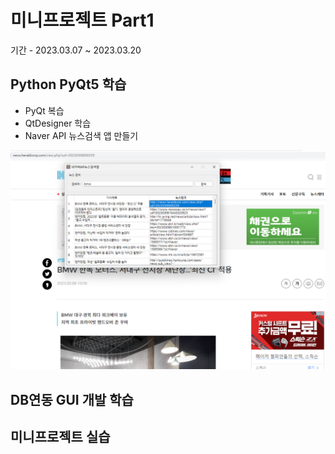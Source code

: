 # 미니프로젝트 Part1
기간 - 2023.03.07 ~ 2023.03.20

## Python PyQt5 학습
- PyQt 복습
- QtDesigner 학습
- Naver API 뉴스검색 앱 만들기

<!--
![네이버뉴스앱](https://raw.githubusercontent.com/OHYUNBEOM/MiniProjects/main/images/naver_news2.png)
-->
<img src="https://raw.githubusercontent.com/OHYUNBEOM/MiniProjects/main/images/naver_news2.png" width="780" />

## DB연동 GUI 개발 학습

## 미니프로젝트 실습
